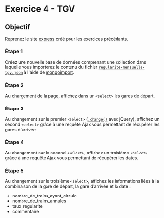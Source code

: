 # Exercice 4 - TGV

## Objectif
Reprenez le site [express](https://expressjs.com/) créé pour les exercices précédants.

### Étape 1
Créez une nouvelle base de données comprenant une collection dans laquelle vous importerez le contenu du fichier [`regularite-mensuelle-tgv.json`](https://www.data.gouv.fr/en/datasets/regularite-mensuelle-tgv-sncf/) à l'aide de [mongoimport](https://docs.mongodb.org/manual/reference/program/mongoimport/).

### Étape 2
Au chargement de la page, affichez dans un `<select>` les gares de départ.

### Étape 3
Au changement sur le premier `<select>` ([`.change()`](http://api.jquery.com/change/) avec jQuery), affichez un second `<select>` grâce à une requête Ajax vous permettant de récupérer les gares d'arrivée.

### Étape 4
Au changement sur le second `<select>`, affichez un troisième `<select>` grâce à une requête Ajax vous permettant de récupérer les dates.

### Étape 5
Au changement sur le troisième `<select>`, affichez les informations liées à la combinaison de la gare de départ, la gare d'arrivée et la date :

 - nombre_de_trains_ayant_circule
 - nombre_de_trains_annules
 - taux_regularite
 - commentaire

